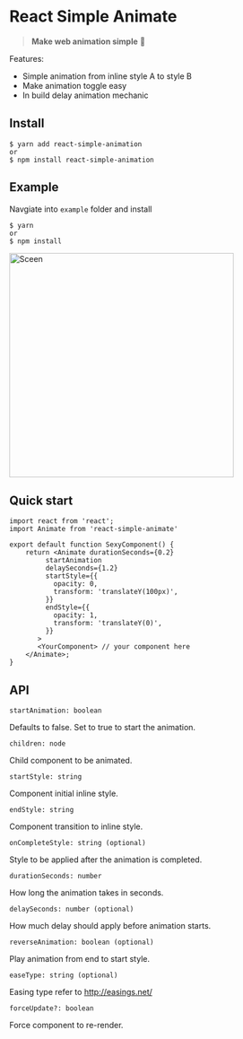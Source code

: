 # React Simple Animate

> **Make web animation simple** :clap:

Features:

 - Simple animation from inline style A to style B
 - Make animation toggle easy
 - In build delay animation mechanic

## Install

    $ yarn add react-simple-animation
    or
    $ npm install react-simple-animation

## Example

Navgiate into `example` folder and install

    $ yarn
    or
    $ npm install
    
<img src="https://github.com/bluebill1049/react-simple-animate/blob/feature/example-readme-update/example/screenShot.png" alt="Sceen" width="400"/>

## Quick start

    import react from 'react';
    import Animate from 'react-simple-animate'
    
    export default function SexyComponent() {
	    return <Animate durationSeconds={0.2}
             startAnimation
             delaySeconds={1.2}
             startStyle={{
               opacity: 0,
               transform: 'translateY(100px)',
             }}
             endStyle={{
               opacity: 1,
               transform: 'translateY(0)',
             }}
           >
           <YourComponent> // your component here
        </Animate>;
    }

## API

    startAnimation: boolean
Defaults to false. Set to true to start the animation.
   
    children: node
Child component to be animated.

    startStyle: string
Component initial inline style.

    endStyle: string
Component transition to inline style.

    onCompleteStyle: string (optional)
Style to be applied after the animation is completed.

    durationSeconds: number
How long the animation takes in seconds.

    delaySeconds: number (optional)
How much delay should apply before animation starts.

    reverseAnimation: boolean (optional)
Play animation from end to start style.

    easeType: string (optional)
Easing type refer to http://easings.net/
    
    forceUpdate?: boolean
Force component to re-render.
    
